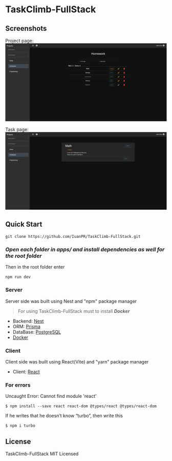 # TaskClimb-FullStack

## Screenshots

Project page:
![](./screenshots/ProjectPage.webp)

Task page:
![](./screenshots/TaskPage.webp)

## Quick Start

```shell
git clone https://github.com/IuanPR/TaskClimb-FullStack.git
```

### _Open each folder in apps/ and install dependencies as well for the root folder_

Then in the root folder enter

```shell
npm run dev
```

### Server

Server side was built using Nest and "npm" package manager

> For using TaskClimb-FullStack must to install **_Docker_**

- Backend: [Nest](https://nestjs.com/)
- ORM: [Prisma](https://www.prisma.io/)
- DataBase: [PostgreSQL](https://www.postgresql.org/)
- [Docker](https://www.docker.com/)

### Client

Client side was built using React(Vite) and "yarn" package manager

- Client: [React](https://ru.legacy.reactjs.org/)

### For errors

Uncaught Error: Cannot find module 'react'

```shell
$ npm install --save react react-dom @types/react @types/react-dom
```

If he writes that he doesn’t know “turbo”, then write this

```shell
$ npm i turbo
```

## License

TaskClimb-FullStack MIT Licensed
